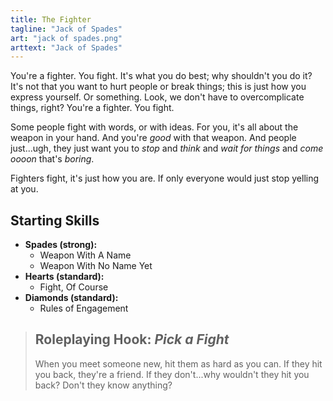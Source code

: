 ```yaml
---
title: The Fighter
tagline: "Jack of Spades"
art: "jack of spades.png"
arttext: "Jack of Spades"
---
```


You're a fighter. You fight. It's what you do best; why shouldn't you do it? It's not that you want to hurt people or break things; this is just how you express yourself. Or something. Look, we don't have to overcomplicate things, right? You're a fighter. You fight.

Some people fight with words, or with ideas. For you, it's all about the weapon in your hand. And you're *good* with that weapon. And people just...ugh, they just want you to *stop* and *think* and *wait for things* and *come oooon* that's *boring*.

Fighters fight, it's just how you are. If only everyone would just stop yelling at you.

## Starting Skills
- **Spades (strong):**
    - Weapon With A Name
    - Weapon With No Name Yet
- **Hearts (standard):**
    - Fight, Of Course
- **Diamonds (standard):**
    - Rules of Engagement

> ## Roleplaying Hook: *Pick a Fight*
> When you meet someone new, hit them as hard as you can. If they hit you back, they're a friend. If they don't...why wouldn't they hit you back? Don't they know anything?